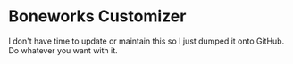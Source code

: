 # Boneworks Customizer
I don't have time to update or maintain this so I just dumped it onto GitHub.
Do whatever you want with it.

